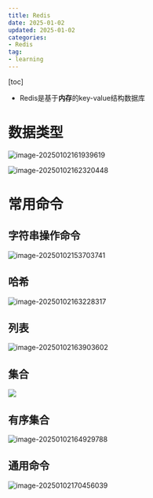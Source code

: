 ```yaml
---
title: Redis
date: 2025-01-02
updated: 2025-01-02
categories: 
- Redis
tag:
- learning
---
```


<!--toc-->

[toc]

- Redis是基于**内存**的key-value结构数据库

# 数据类型

![image-20250102161939619](https://s2.loli.net/2025/01/02/EcQ8pPOqxiH1MyK.png)

![image-20250102162320448](https://s2.loli.net/2025/01/02/pxu9jIe78qsKvbT.png)







# 常用命令

## 字符串操作命令

![image-20250102153703741](https://s2.loli.net/2025/01/02/tEHaiswM3KUjqyX.png)

## 哈希

![image-20250102163228317](https://s2.loli.net/2025/01/02/2xYUXz3SPuvTFAE.png)



## 列表



![image-20250102163903602](https://s2.loli.net/2025/01/02/ZgPyL5AQhnFG2i6.png)



## 集合

![](https://s2.loli.net/2025/01/02/p71ZNHQkvrLPVya.png)





## 有序集合

![image-20250102164929788](https://s2.loli.net/2025/01/02/RZcvDN9MGiJAwdr.png)





## 通用命令

![image-20250102170456039](https://s2.loli.net/2025/01/02/sqi24TpfUlAhGDI.png)





